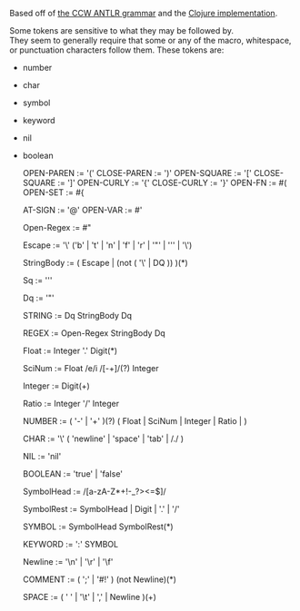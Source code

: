 Based off of [the CCW ANTLR grammar](https://github.com/laurentpetit/ccw) 
and the [Clojure implementation](https://github.com/clojure/clojure/blob/master/src/jvm/clojure/lang/LispReader.java).

Some tokens are sensitive to what they may be followed by.  
They seem to generally require that some or any of the macro, 
whitespace, or punctuation characters follow them.  These tokens are:

 - number
 - char
 - symbol
 - keyword
 - nil
 - boolean


    OPEN-PAREN    :=  '('
    CLOSE-PAREN   :=  ')'
    OPEN-SQUARE   :=  '['
    CLOSE-SQUARE  :=  ']'
    OPEN-CURLY    :=  '{'
    CLOSE-CURLY   :=  '}'
    OPEN-FN       :=  #(
    OPEN-SET      :=  #{

    AT-SIGN       :=  '@'
    OPEN-VAR      :=  #'
    
    Open-Regex    :=  #"

    Escape      :=  '\\'  ('b' | 't' | 'n' | 'f' | 'r' | '\"' | '\'' | '\\')

    StringBody  :=  ( Escape  |  (not  ( '\\'  |  DQ )) )(*)

    Sq          :=  '\''

    Dq          :=  '"'

    STRING      :=  Dq  StringBody  Dq

    REGEX       :=  Open-Regex  StringBody  Dq

    Float       :=  Integer  '.'  Digit(*)

    SciNum      :=  Float  /e/i  /[-+]/(?)  Integer  

    Integer     :=  Digit(+)

    Ratio       :=  Integer  '/'  Integer

    NUMBER      :=  ( '-'  |  '+' )(?)  ( Float  |  SciNum  |  Integer  |  Ratio  | )

    CHAR        :=  '\\'  ( 'newline'  |  'space'  |  'tab'  |  /./ )    
            
    NIL         :=  'nil'
        
    BOOLEAN     :=  'true'  |  'false'

    SymbolHead  :=  /[a-zA-Z\*\+\!\-\_\?\>\<\=\$]/

    SymbolRest  :=  SymbolHead  |  Digit  |  '.'  |  '/'

    SYMBOL      :=  SymbolHead  SymbolRest(*)

    KEYWORD     :=  ':'  SYMBOL

    Newline     :=  '\n'  |  '\r'  |  '\f'

    COMMENT     :=  ( ';'  |  '#!' )  (not Newline)(*)

    SPACE       :=  ( ' '  |  '\t'  |  ','  |  Newline )(+)
